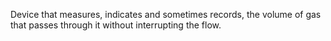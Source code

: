 Device that measures, indicates and sometimes records, the volume of gas that passes through it without interrupting the flow.
